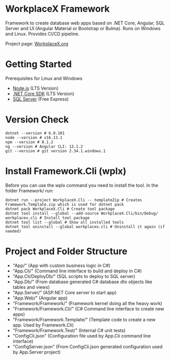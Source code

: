 # WorkplaceX Framework
Framework to create database web apps based on .NET Core, Angular, SQL Server and UI (Angular Material or Bootstrap or Bulma). Runs on Windows and Linux. Provides CI/CD pipeline.

Project page: [WorkplaceX.org](https://www.workplacex.org)

# Getting Started
Prerequisites for Linux and Windows
* [Node.js](https://nodejs.org/en/) (LTS Version)
* [.NET Core SDK](https://dotnet.microsoft.com/download) (LTS Version)
* [SQL Server](https://www.microsoft.com/en-us/sql-server/sql-server-downloads) (Free Express)

# Version Check
```
dotnet --version # 6.0.101
node --version # v16.13.1
npm --version # 8.1.2
ng --version # Angular CLI: 13.1.2
git --version # git version 2.34.1.windows.1
```

# Install Framework.Cli (wplx)
Before you can use the wplx command you need to install the tool. In the folder Framework/ run:
```
dotnet run --project WorkplaceX.Cli -- templateZip # Creates Framework.Template.zip which is used for dotnet pack
dotnet pack WorkplaceX.Cli # Create tool package
dotnet tool install --global --add-source WorkplaceX.Cli/bin/Debug/ workplacex.cli # Install tool package
dotnet tool list --global # Show all installed tools
dotnet tool uninstall --global workplacex.cli # Uninstall it again (if needed)
```

# Project and Folder Structure
* "App/" (App with custom business logic in C#)
* "App.Cli/" (Command line interface to build and deploy in C#)
* "App.Cli/DeployDb/" (SQL scripts to deploy to SQL server)
* "App.Db/" (From database generated C# database dto objects like tables and views)
* "App.Server/" (ASP.NET Core server to start app)
* "App.Web/" (Angular app)
* "Framework/Framework/" (Framework kernel doing all the heavy work)
* "Framework/Framework.Cli/" (C# Command line interface to create new apps)
* "Framework/Framework.Template/" (Template code to create a new app. Used by Framework.Cli)
* "Framework/Framework.Test/" (Internal C# unit tests)
* "ConfigCli.json" (Configuration file used by App.Cli command line interface)
* "ConfigServer.json" (From ConfigCli.json generated configuration used by App.Server project) 
